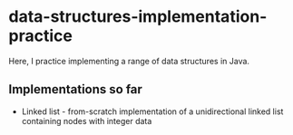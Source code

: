 # data-structures-implementation-practice

Here, I practice implementing a range of data structures in Java.

## Implementations so far

- Linked list - from-scratch implementation of a unidirectional linked list containing nodes with integer data
